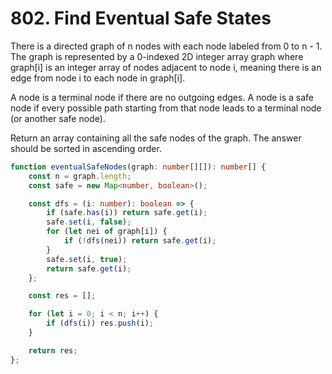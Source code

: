 # 802. Find Eventual Safe States

There is a directed graph of n nodes with each node labeled from 0 to n - 1. The graph is represented by a 0-indexed 2D integer array graph where graph[i] is an integer array of nodes adjacent to node i, meaning there is an edge from node i to each node in graph[i].

A node is a terminal node if there are no outgoing edges. A node is a safe node if every possible path starting from that node leads to a terminal node (or another safe node).

Return an array containing all the safe nodes of the graph. The answer should be sorted in ascending order.

```ts
function eventualSafeNodes(graph: number[][]): number[] {
    const n = graph.length;
    const safe = new Map<number, boolean>();

    const dfs = (i: number): boolean => {
        if (safe.has(i)) return safe.get(i);
        safe.set(i, false);
        for (let nei of graph[i]) {
            if (!dfs(nei)) return safe.get(i);
        }
        safe.set(i, true);
        return safe.get(i);
    };

    const res = [];

    for (let i = 0; i < n; i++) {
        if (dfs(i)) res.push(i);
    }

    return res;
};
```
